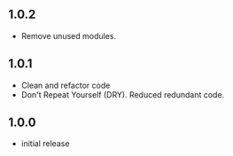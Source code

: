 ## 1.0.2

- Remove unused modules.

## 1.0.1

- Clean and refactor code
- Don't Repeat Yourself (DRY). Reduced redundant code.

## 1.0.0

- initial release